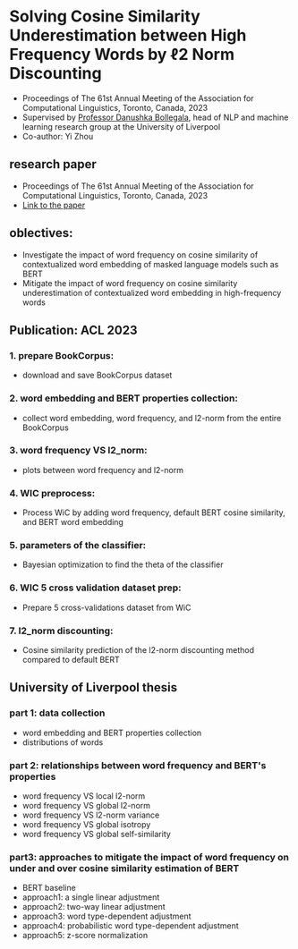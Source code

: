 # Solving Cosine Similarity Underestimation between High Frequency Words by ℓ2 Norm Discounting
- Proceedings of The 61st Annual Meeting of the Association for Computational Linguistics, Toronto, Canada, 2023
- Supervised by [Professor Danushka Bollegala](https://danushka.net/), head of NLP and machine learning research group at the University of Liverpool
- Co-author: Yi Zhou

## research paper
- Proceedings of The 61st Annual Meeting of the Association for Computational Linguistics, Toronto, Canada, 2023
- [Link to the paper](https://drive.google.com/drive/folders/1HYjiehgEu6hsl-36NmfRJXuGlUwmLeYv?usp=sharing)

## oblectives:
- Investigate the impact of word frequency on cosine similarity of contextualized word embedding of masked language models such as BERT
- Mitigate the impact of word frequency on cosine similarity underestimation of contextualized word embedding in high-frequency words

## Publication: ACL 2023
### 1. prepare BookCorpus: 
- download and save BookCorpus dataset

### 2. word embedding and BERT properties collection: 
- collect word embedding, word frequency, and l2-norm from the entire BookCorpus
 
### 3. word frequency VS l2_norm: 
- plots between word frequency and l2-norm

### 4. WIC preprocess:
- Process WiC by adding word frequency, default BERT cosine similarity, and BERT word embedding

### 5. parameters of the classifier:
- Bayesian optimization to find the theta of the classifier

### 6. WIC 5 cross validation dataset prep:
- Prepare 5 cross-validations dataset from WiC

### 7. l2_norm discounting:
- Cosine similarity prediction of the l2-norm discounting method compared to default BERT


## University of Liverpool thesis
### part 1: data collection
- word embedding and BERT properties collection
- distributions of words

### part 2: relationships between word frequency and BERT's properties
- word frequency VS local l2-norm
- word frequency VS global l2-norm
- word frequency VS l2-norm variance
- word frequency VS global isotropy
- word frequency VS global self-similarity

### part3: approaches to mitigate the impact of word frequency on under and over cosine similarity estimation of BERT
- BERT baseline
- approach1: a single linear adjustment
- approach2: two-way linear adjustment
- approach3: word type-dependent adjustment
- approach4: probabilistic word type-dependent adjustment
- approach5: z-score normalization
